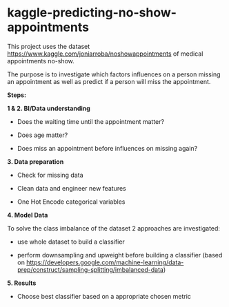 # kaggle-predicting-no-show-appointments
This project uses the dataset https://www.kaggle.com/joniarroba/noshowappointments of medical appointments no-show. 

The purpose is to investigate which factors influences on a person missing an appointment as well as predict if a person will miss the appointment.

**Steps:**

**1 & 2. BI/Data understanding**

   - Does the waiting time until the appointment matter?
    
   - Does age matter?
    
   - Does miss an appointment before influences on missing again? 
    
**3. Data preparation**

   - Check for missing data
    
   - Clean data and engineer new features
    
   - One Hot Encode categorical variables

**4. Model Data**

   To solve the class imbalance of the dataset 2 approaches are investigated: 
    
   - use whole dataset to build a classifier
        
   - perform downsampling and upweight before building a classifier (based on https://developers.google.com/machine-learning/data-prep/construct/sampling-splitting/imbalanced-data)

**5. Results**

   - Choose best classifier based on a appropriate chosen metric


